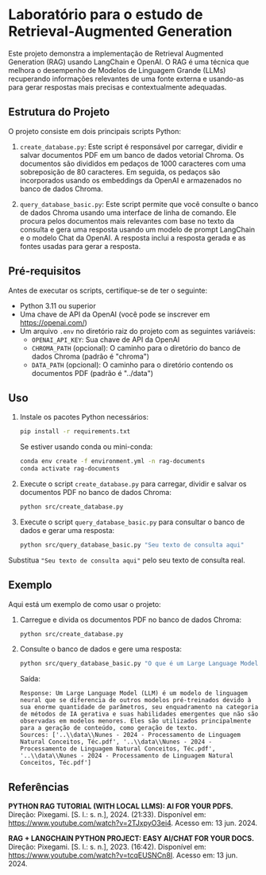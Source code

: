 # Laboratório para o estudo de Retrieval-Augmented Generation

Este projeto demonstra a implementação de Retrieval Augmented Generation (RAG) usando LangChain e OpenAI. O RAG é uma técnica que melhora o desempenho de Modelos de Linguagem Grande (LLMs) recuperando informações relevantes de uma fonte externa e usando-as para gerar respostas mais precisas e contextualmente adequadas.

## Estrutura do Projeto

O projeto consiste em dois principais scripts Python:

1. `create_database.py`: Este script é responsável por carregar, dividir e salvar documentos PDF em um banco de dados vetorial Chroma. Os documentos são divididos em pedaços de 1000 caracteres com uma sobreposição de 80 caracteres. Em seguida, os pedaços são incorporados usando os embeddings da OpenAI e armazenados no banco de dados Chroma.

2. `query_database_basic.py`: Este script permite que você consulte o banco de dados Chroma usando uma interface de linha de comando. Ele procura pelos documentos mais relevantes com base no texto da consulta e gera uma resposta usando um modelo de prompt LangChain e o modelo Chat da OpenAI. A resposta inclui a resposta gerada e as fontes usadas para gerar a resposta.

## Pré-requisitos

Antes de executar os scripts, certifique-se de ter o seguinte:

- Python 3.11 ou superior
- Uma chave de API da OpenAI (você pode se inscrever em https://openai.com/)
- Um arquivo `.env` no diretório raiz do projeto com as seguintes variáveis:
  - `OPENAI_API_KEY`: Sua chave de API da OpenAI
  - `CHROMA_PATH` (opcional): O caminho para o diretório do banco de dados Chroma (padrão é "chroma")
  - `DATA_PATH` (opcional): O caminho para o diretório contendo os documentos PDF (padrão é "../data")

## Uso

1. Instale os pacotes Python necessários:

    ```bash
    pip install -r requirements.txt
    ```
    
    Se estiver usando conda ou mini-conda:

    ```bash
    conda env create -f environment.yml -n rag-documents
    conda activate rag-documents
    ```

2. Execute o script `create_database.py` para carregar, dividir e salvar os documentos PDF no banco de dados Chroma:

    ```bash
    python src/create_database.py
    ```

3. Execute o script `query_database_basic.py` para consultar o banco de dados e gerar uma resposta:

    ```bash
    python src/query_database_basic.py "Seu texto de consulta aqui"
    ```

Substitua `"Seu texto de consulta aqui"` pelo seu texto de consulta real.

## Exemplo

Aqui está um exemplo de como usar o projeto:

1. Carregue e divida os documentos PDF no banco de dados Chroma:

    ```bash
    python src/create_database.py
    ```

2. Consulte o banco de dados e gere uma resposta:

    ```bash
    python src/query_database_basic.py "O que é um Large Language Model?"
    ```

    Saída:

    ```
    Response: Um Large Language Model (LLM) é um modelo de linguagem neural que se diferencia de outros modelos pré-treinados devido à sua enorme quantidade de parâmetros, seu enquadramento na categoria de métodos de IA gerativa e suas habilidades emergentes que não são observadas em modelos menores. Eles são utilizados principalmente para a geração de conteúdo, como geração de texto.
    Sources: ['..\\data\\Nunes - 2024 - Processamento de Linguagem Natural Conceitos, Téc.pdf', '..\\data\\Nunes - 2024 - Processamento de Linguagem Natural Conceitos, Téc.pdf', '..\\data\\Nunes - 2024 - Processamento de Linguagem Natural Conceitos, Téc.pdf']
    ```

## Referências

**PYTHON RAG TUTORIAL (WITH LOCAL LLMS): AI FOR YOUR PDFS.** Direção: Pixegami. [S. l.: s. n.], 2024. (21:33). Disponível em: https://www.youtube.com/watch?v=2TJxpyO3ei4. Acesso em: 13 jun. 2024.

**RAG + LANGCHAIN PYTHON PROJECT: EASY AI/CHAT FOR YOUR DOCS.** Direção: Pixegami. [S. l.: s. n.], 2023. (16:42). Disponível em: https://www.youtube.com/watch?v=tcqEUSNCn8I. Acesso em: 13 jun. 2024.

